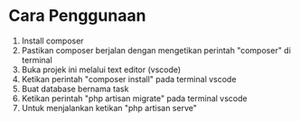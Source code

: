 # Cara Penggunaan
1. Install composer
2. Pastikan composer berjalan dengan mengetikan perintah "composer" di terminal
3. Buka projek ini melalui text editor (vscode)
4. Ketikan perintah "composer install" pada terminal vscode
5. Buat database bernama task
6. Ketikan perintah "php artisan migrate" pada terminal vscode
7. Untuk menjalankan ketikan "php artisan serve"
